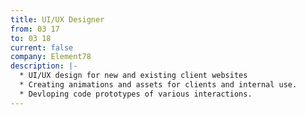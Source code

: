 ```yaml
---
title: UI/UX Designer
from: 03 17
to: 03 18
current: false
company: Element78
description: |-
  * UI/UX design for new and existing client websites
  * Creating animations and assets for clients and internal use.
  * Devloping code prototypes of various interactions.
---
```


